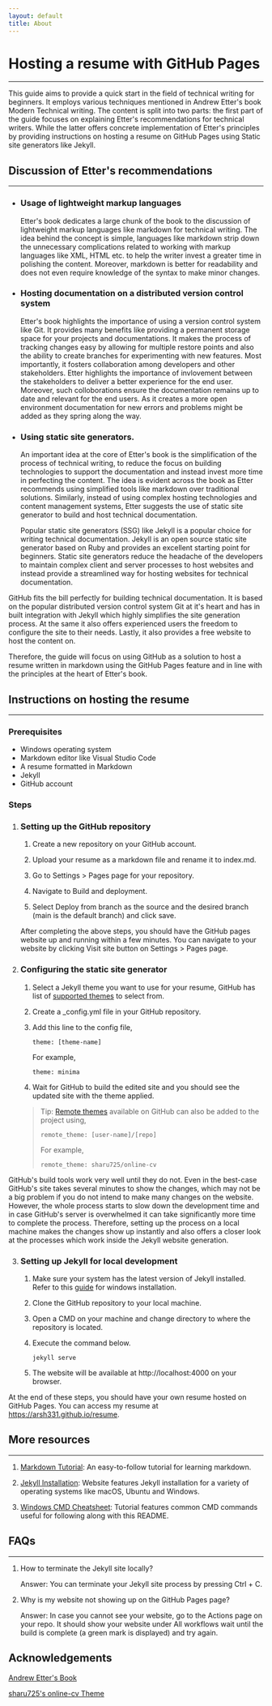 ```yaml
---
layout: default
title: About
---
```

# Hosting a resume with GitHub Pages
---
This guide aims to provide a quick start in the field of technical writing for beginners. It employs various techniques mentioned in Andrew Etter's book Modern Technical writing. The content is split into two parts: the first part of the guide focuses on explaining Etter's recommendations for technical writers. While the latter offers concrete implementation of Etter's principles by providing instructions on hosting a resume on GitHub Pages using Static site generators like Jekyll.

## Discussion of Etter's recommendations
---
* ### Usage of lightweight markup languages
    Etter's book dedicates a large chunk of the book to the discussion of lightweight markup languages like markdown for technical writing. The idea behind the concept is simple, languages like markdown strip down the unnecessary complications related to working with markup languages like XML, HTML etc. to help the writer invest a greater time in polishing the content. Moreover, markdown is better for readability and does not even require knowledge of the syntax to make minor changes.  

* ### Hosting documentation on a distributed version control system
    Etter's book highlights the importance of using a version control system like Git. It provides many benefits like providing a permanent storage space for your projects and documentations. It makes the process of tracking changes easy by allowing for multiple restore points and also the ability to create branches for experimenting with new features. Most importantly, it fosters collaboration among developers and other stakeholders. Etter highlights the importance of invlovement between the stakeholders to deliver a better experience for the end user. Moreover, such colloborations ensure the documentation remains up to date and relevant for the end users. As it creates a more open environment  documentation for new errors and problems might be added as they spring along the way. 

* ### Using static site generators.
    An important idea at the core of Etter's book is the simplification of the process of technical writing, to reduce the focus on building technologies to support the documentation and instead invest more time in perfecting the content. The idea is evident across the book as Etter recommends using simplified tools like markdown over traditional solutions. Similarly, instead of using complex hosting technologies and content management systems, Etter suggests the use of static site generator to build and host technical documentation.  

    Popular static site generators (SSG) like Jekyll is a popular choice for writing technical documentation. Jekyll is an open source static site generator based on Ruby and provides an excellent starting point for beginners. Static site generators reduce the headache of the developers to maintain complex client and server processes to host websites and instead provide a streamlined way for hosting websites for technical documentation.

GitHub fits the bill perfectly for building technical documentation. It is based on the popular distributed version control system Git at it's heart and has in built integration with Jekyll which highly simplifies the site generation process. At the same it also offers experienced users the freedom to configure the site to their needs. Lastly, it also provides a free website to host the content on.

Therefore, the guide will focus on using GitHub as a solution to host a resume written in markdown using the GitHub Pages feature and in line with the principles at the heart of Etter's book.

## Instructions on hosting the resume
---
### Prerequisites
* Windows operating system
* Markdown editor like Visual Studio Code 
* A resume formatted in Markdown
* Jekyll 
* GitHub account

### Steps

1. ### Setting up the GitHub repository

    1. Create a new repository on your GitHub account.
    
    2. Upload your resume as a markdown file and rename it to index.md.

    3. Go to Settings > Pages page for your repository.

    4. Navigate to Build and deployment.
    
    5. Select Deploy from branch as the source and the desired branch (main is the default branch) and click save. 

    After completing the above steps, you should have the GitHub pages website up and running within a few minutes. You can navigate to your website by clicking Visit site button on Settings > Pages page. 

2. ### Configuring the static site generator

    1. Select a Jekyll theme you want to use for your resume, GitHub has list of [supported themes](https://pages.github.com/themes/) to select from. 
    
    2. Create a _config.yml file in your GitHub repository.

    3. Add this line to the config file,
        ```console
        theme: [theme-name]
        ```
        For example,
         ```console
        theme: minima
        ```
    4. Wait for GitHub to build the edited site and you should see the updated site with the theme applied.

    >Tip: [Remote themes](https://github.com/topics/jekyll-theme) available on GitHub can    also be added to the project using,
    >```console
    >remote_theme: [user-name]/[repo]
    >```
    >For example,
    >```console
    >remote_theme: sharu725/online-cv
    >```

GitHub's build tools work very well until they do not. Even in the best-case GitHub's site takes several minutes to show the changes, which may not be a big problem if you do not intend to make many changes on the website. However, the whole process starts to slow down the development time and in case GitHub's server is overwhelmed it can take significantly more time to complete the process. Therefore, setting up the process on a local machine makes the changes show up instantly and also offers a closer look at the processes which work inside the Jekyll website generation. 

3. ### Setting up Jekyll for local development
  
    1. Make sure your system has the latest version of Jekyll installed. Refer to this [guide](https://jekyllrb.com/docs/installation/windows/) for windows installation.

    2. Clone the GitHub repository to your local machine.

    3. Open a CMD on your machine and change directory to where the repository is located.

    4. Execute the command below. 
        ``` console 
        jekyll serve
        ```
    5. The website will be available at http://localhost:4000 on your browser.

At the end of these steps, you should have your own resume hosted on GitHub Pages. You can access my resume at https://arsh331.github.io/resume.

## More resources
---
1. [Markdown Tutorial](https://www.markdowntutorial.com/): An easy-to-follow tutorial for learning markdown.

2. [Jekyll Installation](https://jekyllrb.com/docs/installation/): Website features Jekyll installation for a variety of operating systems like macOS, Ubuntu and Windows.

3. [Windows CMD Cheatsheet](https://www.digitalcitizen.life/command-prompt-how-use-basic-commands/): Tutorial features common CMD commands useful for following along with this README.


## FAQs
---
1. How to terminate the Jekyll site locally?

    Answer: You can terminate your Jekyll site process by pressing Ctrl + C.

2. Why is my website not showing up on the GitHub Pages page?

    Answer: In case you cannot see your website, go to the Actions page on your repo. It should show your website under All workflows wait until the build is complete (a green mark is displayed) and try again.

## Acknowledgements

[Andrew Etter's Book](https://www.amazon.ca/Modern-Technical-Writing-Introduction-Documentation-ebook/dp/B01A2QL9SS)

[sharu725's online-cv Theme](https://github.com/sharu725/online-cv)
